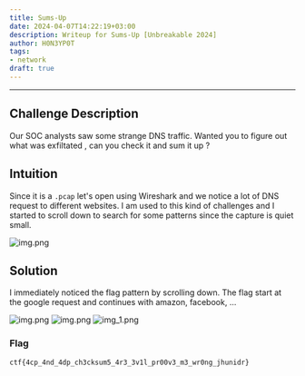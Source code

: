 ```yaml
---
title: Sums-Up
date: 2024-04-07T14:22:19+03:00
description: Writeup for Sums-Up [Unbreakable 2024]
author: H0N3YP0T
tags:
- network
draft: true
---
```

___

## Challenge Description

Our SOC analysts saw some strange DNS traffic. Wanted you to figure out what was exfiltated , can you check it and sum it up ?

## Intuition

Since it is a `.pcap` let's open using Wireshark and we notice a lot of DNS request to different websites. I am used to this kind
of challenges and I started to scroll down to search for some patterns since the capture is quiet small.

![img.png](/images/unbreakable_2024/sums.png)

## Solution

I immediately noticed the flag pattern by scrolling down. The flag start at the google request and continues with amazon, facebook, ...

![img.png](/images/unbreakable_2024/google.png)
![img.png](/images/unbreakable_2024/amazon.png)
![img_1.png](/images/unbreakable_2024/facebook.png)

### Flag

`ctf{4cp_4nd_4dp_ch3cksum5_4r3_3v1l_pr00v3_m3_wr0ng_jhunidr}`

